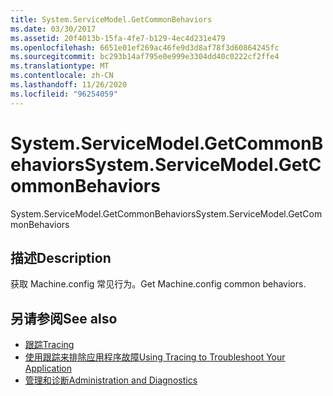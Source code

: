 ```yaml
---
title: System.ServiceModel.GetCommonBehaviors
ms.date: 03/30/2017
ms.assetid: 20f4013b-15fa-4fe7-b129-4ec4d231e479
ms.openlocfilehash: 6651e01ef269ac46fe9d3d8af78f3d60864245fc
ms.sourcegitcommit: bc293b14af795e0e999e3304dd40c0222cf2ffe4
ms.translationtype: MT
ms.contentlocale: zh-CN
ms.lasthandoff: 11/26/2020
ms.locfileid: "96254059"
---
```

# <a name="systemservicemodelgetcommonbehaviors"></a><span data-ttu-id="6be2c-102">System.ServiceModel.GetCommonBehaviors</span><span class="sxs-lookup"><span data-stu-id="6be2c-102">System.ServiceModel.GetCommonBehaviors</span></span>

<span data-ttu-id="6be2c-103">System.ServiceModel.GetCommonBehaviors</span><span class="sxs-lookup"><span data-stu-id="6be2c-103">System.ServiceModel.GetCommonBehaviors</span></span>  
  
## <a name="description"></a><span data-ttu-id="6be2c-104">描述</span><span class="sxs-lookup"><span data-stu-id="6be2c-104">Description</span></span>  

 <span data-ttu-id="6be2c-105">获取 Machine.config 常见行为。</span><span class="sxs-lookup"><span data-stu-id="6be2c-105">Get Machine.config common behaviors.</span></span>  
  
## <a name="see-also"></a><span data-ttu-id="6be2c-106">另请参阅</span><span class="sxs-lookup"><span data-stu-id="6be2c-106">See also</span></span>

- [<span data-ttu-id="6be2c-107">跟踪</span><span class="sxs-lookup"><span data-stu-id="6be2c-107">Tracing</span></span>](index.md)
- [<span data-ttu-id="6be2c-108">使用跟踪来排除应用程序故障</span><span class="sxs-lookup"><span data-stu-id="6be2c-108">Using Tracing to Troubleshoot Your Application</span></span>](using-tracing-to-troubleshoot-your-application.md)
- [<span data-ttu-id="6be2c-109">管理和诊断</span><span class="sxs-lookup"><span data-stu-id="6be2c-109">Administration and Diagnostics</span></span>](../index.md)
